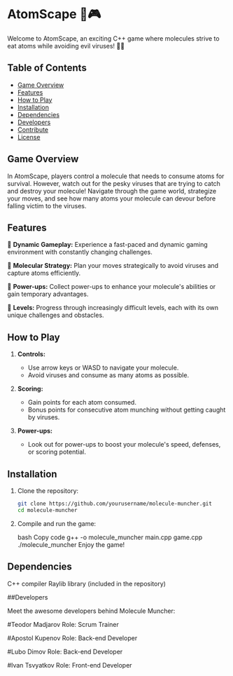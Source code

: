 # AtomScape 🧪🎮

Welcome to AtomScape, an exciting C++ game where molecules strive to eat atoms while avoiding evil viruses! 🦠💥

## Table of Contents
- [Game Overview](#game-overview)
- [Features](#features)
- [How to Play](#how-to-play)
- [Installation](#installation)
- [Dependencies](#dependencies)
- [Developers](#developers)
- [Contribute](#contribute)
- [License](#license)

## Game Overview

In AtomScape, players control a molecule that needs to consume atoms for survival. However, watch out for the pesky viruses that are trying to catch and destroy your molecule! Navigate through the game world, strategize your moves, and see how many atoms your molecule can devour before falling victim to the viruses.

## Features

🌌 **Dynamic Gameplay:** Experience a fast-paced and dynamic gaming environment with constantly changing challenges.

🧬 **Molecular Strategy:** Plan your moves strategically to avoid viruses and capture atoms efficiently.

🎉 **Power-ups:** Collect power-ups to enhance your molecule's abilities or gain temporary advantages.

🚀 **Levels:** Progress through increasingly difficult levels, each with its own unique challenges and obstacles.

## How to Play

1. **Controls:**
   - Use arrow keys or WASD to navigate your molecule.
   - Avoid viruses and consume as many atoms as possible.

2. **Scoring:**
   - Gain points for each atom consumed.
   - Bonus points for consecutive atom munching without getting caught by viruses.

3. **Power-ups:**
   - Look out for power-ups to boost your molecule's speed, defenses, or scoring potential.

## Installation

1. Clone the repository:
   ```bash
   git clone https://github.com/yourusername/molecule-muncher.git
   cd molecule-muncher
2. Compile and run the game:

   bash
   Copy code
   g++ -o molecule_muncher main.cpp game.cpp
   ./molecule_muncher
   Enjoy the game!

## Dependencies

  C++ compiler
  Raylib library (included in the repository)

##Developers

Meet the awesome developers behind Molecule Muncher:

#Teodor Madjarov
Role: Scrum Trainer

#Apostol Kupenov
Role: Back-end Developer

#Lubo Dimov
Role: Back-end Developer

#Ivan Tsvyatkov
Role: Front-end Developer
